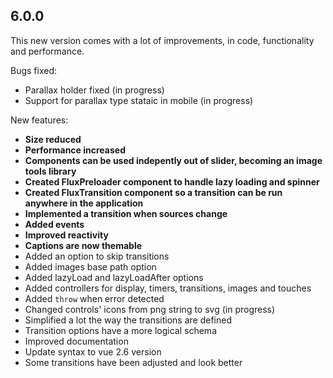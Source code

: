 ---
---

## 6.0.0
This new version comes with a lot of improvements, in code, functionality and performance.

Bugs fixed:
* Parallax holder fixed (in progress)
* Support for parallax type stataic in mobile (in progress)

New features:
* **Size reduced**
* **Performance increased**
* **Components can be used indepently out of slider, becoming an image tools library**
* **Created FluxPreloader component to handle lazy loading and spinner**
* **Created FluxTransition component so a transition can be run anywhere in the application**
* **Implemented a transition when sources change**
* **Added events**
* **Improved reactivity**
* **Captions are now themable**
* Added an option to skip transitions
* Added images base path option
* Added lazyLoad and lazyLoadAfter options
* Added controllers for display, timers, transitions, images and touches
* Added `throw` when error detected
* Changed controls' icons from png string to svg (in progress)
* Simplified a lot the way the transitions are defined
* Transition options have a more logical schema
* Improved documentation
* Update syntax to vue 2.6 version
* Some transitions have been adjusted and look better
